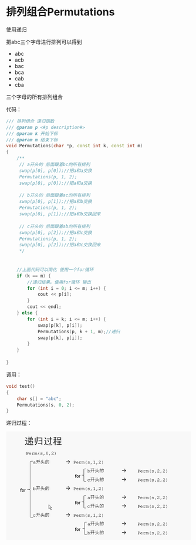 # 排列组合Permutations

使用递归

把abc三个字母进行排列可以得到

- abc
- acb
- bac
- bca
- cab
- cba

三个字母的所有排列组合

代码：

```c++
/// 排列组合 递归函数
/// @param p <#p description#>
/// @param k 开始下标
/// @param m 结束下标
void Permutations(char *p, const int k, const int m)
{
    /**
     // a开头的 后面跟着bc的所有排列
     swap(p[0], p[0]);//把a和a交换
     Permutations(p, 1, 2);
     swap(p[0], p[0]);//把a和a交换
     
     // b开头的 后面跟着ac的所有排列
     swap(p[0], p[1]);//把a和b交换
     Permutations(p, 1, 2);
     swap(p[0], p[1]);//把a和b交换回来
     
     // c开头的 后面跟着ab的所有排列
     swap(p[0], p[2]);//把a和c交换
     Permutations(p, 1, 2);
     swap(p[0], p[2]);//把a和c交换回来
     */
    
    
    //上面代码可以简化 使用一个for循环
    if (k == m) {
        //递归结果。使用for循环 输出
        for (int i = 0; i <= m; i++) {
            cout << p[i];
        }
        cout << endl;
    } else {
        for (int i = k; i <= m; i++) {
            swap(p[k], p[i]);
            Permutations(p, k + 1, m);//递归
            swap(p[k], p[i]);
        }
    }
    
}
```

调用：

```c++
void test()
{
    char s[] = "abc";
    Permutations(s, 0, 2);
}
```

递归过程：

![image-20191204155654697](assets/image-20191204155654697.png)